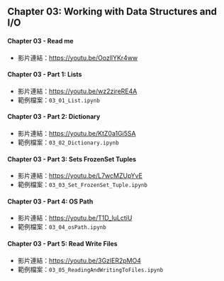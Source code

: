 ## Chapter 03: Working with Data Structures and I/O
#### Chapter 03 - Read me
* 影片連結：https://youtu.be/OozllYKr4ww

#### Chapter 03 - Part 1: Lists
* 影片連結：https://youtu.be/wz2zireRE4A
* 範例檔案：`03_01_List.ipynb`

#### Chapter 03 - Part 2: Dictionary
* 影片連結：https://youtu.be/KtZ0a1Gi5SA
* 範例檔案：`03_02_Dictionary.ipynb`

#### Chapter 03 - Part 3: Sets FrozenSet Tuples
* 影片連結：https://youtu.be/L7wcMZUpYvE
* 範例檔案：`03_03_Set_FrozenSet_Tuple.ipynb`

#### Chapter 03 - Part 4: OS Path
* 影片連結：https://youtu.be/T1D_luLctiU
* 範例檔案：`03_04_osPath.ipynb`

#### Chapter 03 - Part 5: Read Write Files
* 影片連結：https://youtu.be/3GzlER2pMO4
* 範例檔案：`03_05_ReadingAndWritingToFiles.ipynb`